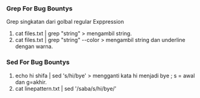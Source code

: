 ### Grep For Bug Bountys
Grep singkatan dari golbal regular Exppression

1. cat files.txt | grep "string" > mengambil string.
2. cat files.txt | grep "string" --color > mengambil string dan underline dengan warna.


### Sed For Bug Bountys

1. echo hi shifa | sed 's/hi/bye' > mengganti kata hi menjadi bye ; s = awal dan g=akhir.
2. cat linepattern.txt | sed '/saba/s/hi/bye/'
